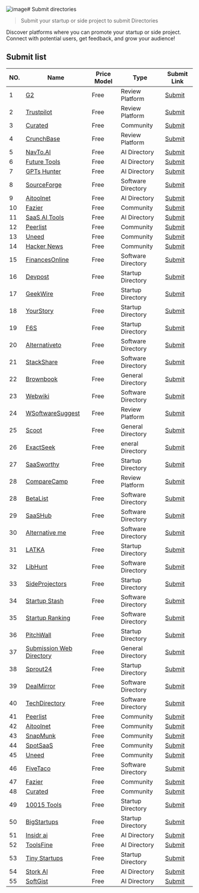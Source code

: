 ![image](https://github.com/user-attachments/assets/ff368628-8279-4e68-a23c-f7b95f9918b1)# Submit directories

> Submit your startup or side project to submit Directories

Discover platforms where you can promote your startup or side project. Connect with potential users, get feedback, and grow your audience!
## Submit list
| NO.  | Name                                                                                                                    | Price Model | Type      | Submit Link                                                                                                   |
| ---- | ----------------------------------------------------------------------------------------------------------------------- | ----------- | --------- | ------------------------------------------------------------------------------------------------------------- |
| 1 | [G2](https://www.g2.com/)    | Free  | Review Platform | [Submit](https://www.g2.com/)  |
| 2 | [Trustpilot](https://www.trustpilot.com/)    | Free  | Review Platform | [Submit](https://www.trustpilot.com/writeareview)  |
| 3 | [Curated](https://www.curated.design/)    | Free  | Community | [Submit](https://www.curated.design/)  |
| 4 | [CrunchBase](https://www.crunchbase.com/)    | Free  | Review Platform | [Submit](https://www.crunchbase.com/add-new)  |
| 5 | [NavTo.AI](https://www.navto.ai/)    | Free  | AI Directory | [Submit](https://www.navto.ai/submit)  |
| 6 | [Future Tools](https://www.futuretools.io/)    | Free  | AI Directory | [Submit](https://www.futuretools.io/submit-a-tool)  |
| 7 | [GPTs Hunter](https://www.gptshunter.com/)    | Free  | AI Directory | [Submit](https://www.gptshunter.com/submit-gpt)  |
| 8 | [SourceForge](https://sourceforge.net/)    | Free  | Software Directory | [Submit](https://sourceforge.net/p/add_project)  |
| 9 | [Aitoolnet](https://www.aitoolnet.com/)    | Free  | AI Directory | [Submit](https://www.aitoolnet.com/submit/)  |
| 10 | [Fazier](https://fazier.com/)    | Free  | Community | [Submit](https://fazier.com/launch)  |
| 11 | [SaaS AI Tools](https://saasaitools.com/)    | Free  | AI Directory | [Submit](https://saasaitools.com/select-listing-type/)  |
| 12 | [Peerlist](https://peerlist.io/)    | Free  | Community | [Submit](https://peerlist.io/scroll)  |
| 13 | [Uneed](https://www.uneed.best/)    | Free  | Community | [Submit](https://www.uneed.best/submit-a-tool)  |
| 14 | [Hacker News](https://news.ycombinator.com/)    | Free  | Community | [Submit](https://news.ycombinator.com/submit)  |
| 15 | [FinancesOnline](https://financesonline.com/)    | Free  | Software Directory | [Submit](https://financesonline.com/add-product/)  |
| 16 | [Devpost](https://devpost.com/software)    | Free  | Startup Directory | [Submit](https://devpost.com/software/new?flow%5Bname%5D=add_software&ref_feature=built-with&ref_medium=button)  |
| 17 | [GeekWire](https://www.geekwire.com/startup-list/)    | Free  | Startup Directory | [Submit](https://www.geekwire.com/submit-startup/)  |
| 18 | [YourStory](https://yourstory.com/)    | Free  | Startup Directory | [Submit](https://eu.frms.link/g4juley/)  |
| 19 | [F6S](https://www.f6s.com/)    | Free  | Startup Directory  | [Submit](https://www.f6s.com/add-product-or-service)  |
| 20 | [Alternativeto](https://alternativeto.net/)    | Free  | Software Directory  | [Submit](https://alternativeto.net/manage-item/)  |
| 21 | [StackShare](https://stackshare.io/feed)    | Free  | Software Directory  | [Submit](https://stackshare.io/submit)  |
| 22 | [Brownbook](https://www.brownbook.net/)    | Free  | General Directory  | [Submit](https://www.brownbook.net/add-business/)  |
| 23 | [Webwiki](https://www.webwiki.com/)    | Free  | Software Directory  | [Submit](https://www.webwiki.com/info/add-website.html)  |
| 24 | [WSoftwareSuggest](https://www.softwaresuggest.com/)    | Free  | Review Platform  | [Submit](https://www.softwaresuggest.com/vendors)  |
| 25 | [Scoot](https://www.scoot.co.uk/)    | Free  | General Directory  | [Submit](https://www.scoot.co.uk/add-listing)  |
| 26 | [ExactSeek](https://www.exactseek.com/)    | Free  | eneral Directory  | [Submit](https://www.exactseek.com/add.html)  |
| 27 | [SaaSworthy](https://www.saasworthy.com/)    | Free  | Startup Directory  | [Submit](https://www.saasworthy.com/offerings)  |
| 28 | [CompareCamp](https://comparecamp.com/)    | Free  | Review Platform  | [Submit](https://comparecamp.com/request-a-review/)  |
| 28 | [BetaList](https://betalist.com/)    | Free  | Software Directory  | [Submit](https://betalist.com/submissions/new)  |
| 29 | [SaaSHub](https://www.saashub.com/)    | Free  | Software Directory  | [Submit](https://www.saashub.com/services/submit/)  |
| 30 | [Alternative me](https://alternative.me/)    | Free  | Software Directory  | [Submit](https://alternative.me/how-to/submit-software/)  |
| 31 | [LATKA](https://getlatka.com/)    | Free  | Startup Directory  | [Submit](https://getlatka.com/add)  |
| 32 | [LibHunt](https://www.libhunt.com/)    | Free  | Software Directory  | [Submit](https://www.libhunt.com/repo/submit)  |
| 33 | [SideProjectors](https://www.sideprojectors.com/#/)    | Free  | Startup Directory  | [Submit](https://www.sideprojectors.com/submit/50415)  |
| 34 | [Startup Stash](https://startupstash.com/)    | Free  | Software Directory  | [Submit](https://startupstash.com/add-listing/)  |
| 35 | [Startup Ranking](https://www.startupranking.com/)    | Free  | Software Directory  | [Submit](https://www.startupranking.com/startup/create/url-validation)  |
| 36 | [PitchWall](https://pitchwall.co/)    | Free  | Startup Directory  | [Submit](https://pitchwall.co/product/submit)  |
| 37 | [Submission Web Directory](https://www.submissionwebdirectory.com/)    | Free  | General Directory  | [Submit](https://www.submissionwebdirectory.com/submit.php)  |
| 38 | [Sprout24](https://sprout24.com/hub/directory/)    | Free  | Startup Directory  | [Submit](https://sprout24.com/submit/)  |
| 39 | [DealMirror](https://dealmirror.com/)    | Free  | Software Directory  | [Submit](https://dealmirror.com/product-deal-request/)  |
| 40 | [TechDirectory](https://www.techdirectory.io/)    | Free  | Software Directory  | [Submit](https://www.techdirectory.io/get-listed)  |
| 41 | [Peerlist](https://peerlist.io/)    | Free  | Community  | [Submit](https://peerlist.io/scroll)  |
| 42 | [Aitoolnet](https://www.aitoolnet.com/)    | Free  | Community  | [Submit](https://aitoolnet.com/submit)  |
| 43 | [SnapMunk](https://startups.snapmunk.com/)    | Free  | Community  | [Submit](https://startups.snapmunk.com/join)  |
| 44 | [SpotSaaS](https://www.spotsaas.com/)    | Free  | Community  | [Submit](https://www.spotsaas.com/get-listed)  |
| 45 | [Uneed](https://www.uneed.best/)    | Free  | Community  | [Submit](https://www.uneed.best/submit-a-tool)  |
| 46 | [FiveTaco](https://fivetaco.com/)    | Free  | Software Directory  | [Submit](https://fivetaco.com/submit)  |
| 47 | [Fazier](https://fazier.com/)    | Free  | Community  | [Submit](https://fazier.com/launch)  |
| 48 | [Curated](https://www.curated.design/)    | Free  | Community  | [Submit](https://www.curated.design/)  |
| 49 | [10015 Tools](https://10015.io/)    | Free  | Startup Directory  | [Submit](https://10015.io/product-finder/submit)  |
| 50 | [BigStartups](https://bigstartups.co/)    | Free  | Startup Directory  | [Submit](https://bigstartups.co/project/add)  |
| 51 | [Insidr ai](https://www.insidr.ai/)    | Free  | AI Directory  | [Submit](https://www.insidr.ai/submit-tools/)  |
| 52 | [ToolsFine](https://toolsfine.com/)    | Free  | AI Directory   | [Submit](https://tally.so/r/wvB7Xg)  |
| 53 | [Tiny Startups](https://www.tinystartups.com/)    | Free  | Startup Directory   | [Submit](https://tally.so/r/wMzP8X)  |
| 54 | [Stork AI](https://www.stork.ai/)    | Free  | AI Directory   | [Submit](https://www.stork.ai/log-in?usredir=%2Fsubmit-ai-tool)  |
| 55 | [SoftGist](https://softgist.com/)    | Free  | AI Directory   | [Submit](https://softgist.com/submit-a-tool)  |
